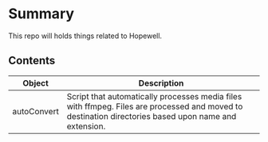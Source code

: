 # Summary
This repo will holds things related to Hopewell.

## Contents 
| Object | Description |
| ------ | ----------- |
| autoConvert | Script that automatically processes media files with ffmpeg. Files are processed and moved to destination directories based upon name and extension. | 
